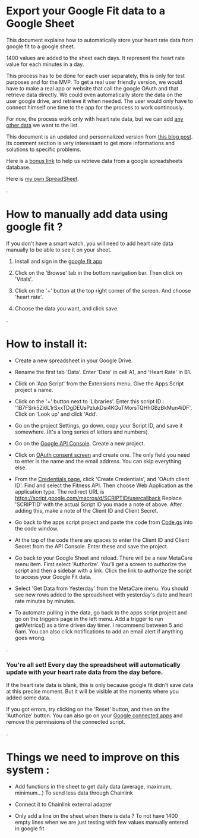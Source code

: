 # Export your Google Fit data to a Google Sheet
This document explains how to automatically store your heart rate data from google fit to a google sheet.

1400 values are added to the sheet each days. It represent the heart rate value for each minutes in a day.

This process has to be done for each user separately, this is only for test purposes and for the MVP. To get a real user friendly version, we would have to make a real app or website that call the google OAuth and that retrieve data directly. We could even automatically store the data on the user google drive, and retrieve it when needed. The user would only have to connect himself one time to the app for the process to work continously.

For now, the process work only with heart rate data, but we can add  [any other data](https://developers.google.com/fit/datatypes) we want to the list. 

This document is an updated and personnalized version from [this blog post](https://ithoughthecamewithyou.com/post/export-google-fit-daily-steps-to-a-google-sheet). Its comment section is very interessant to get more informations and solutions to specific problems.

Here is a [bonus link](https://www.youtube.com/watch?v=K6Vcfm7TA5U) to help us retrieve data from a google spreadsheets database.

Here is [my own SpreadSheet](https://docs.google.com/spreadsheets/d/12CTPTdHFmDSurdKtTZ0iR_dFSFZgWwyHsUUgnZ6olfE).

.

# How to manually add data using google fit ?
If you don't have a smart watch, you will need to add heart rate data manually to be able to see it on your sheet.

1) Install and sign in the [google fit app](https://play.google.com/store/apps/details?id=com.google.android.apps.fitness)


2) Click on the 'Browse' tab in the bottom navigation bar. Then click on 'Vitals'.

3) Click on the '+' button at the top right corner of the screen. And choose 'heart rate'.

4) Choose the data you want, and click save.

.

# How to install it:

- Create a new spreadsheet in your Google Drive.

- Rename the first tab 'Data'. Enter 'Date' in cell A1, and 'Heart Rate' in B1.

- Click on 'App Script' from the Extensions menu. Give the Apps Script project a name.

- Click on the '+' button next to 'Libraries'. Enter this script ID : '1B7FSrk5Zi6L1rSxxTDgDEUsPzlukDsi4KGuTMorsTQHhGBzBkMun4iDF'. Click on 'Look up' and click 'Add'.

- Go on the project Settings, go down, copy your Script ID, and save it somewhere. (It's a long series of letters and numbers).

- Go on the [Google API Console](https://console.cloud.google.com/apis/dashboard). Create a new project. 

- Click on [OAuth consent screen](https://console.cloud.google.com/apis/credentials/consent) and create one. The only field you need to enter is the name and the email address. You can skip everything else.

- From the [Credentials page](https://console.cloud.google.com/apis/credentials), click 'Create Credentials', and 'OAuth client ID'. Find and select the Fitness API. Then choose Web Application as the application type. The redirect URL is https://script.google.com/macros/d/SCRIPTID/usercallback Replace 'SCRIPTID' with the actual Script ID you made a note of above. After adding this, make a note of the Client ID and Client Secret.

- Go back to the apps script project and paste the code from [Code.gs](https://github.com/meta-care/fit-to-sheets/blob/main/Code.gs) into the code window.

- At the top of the code there are spaces to enter the Client ID and Client Secret from the API Console. Enter these and save the project.

- Go back to your Google Sheet and reload. There will be a new MetaCare menu item. First select 'Authorize'. You'll get a screen to authorize the script and then a sidebar with a link. Click the link to authorize the script to access your Google Fit data.

- Select 'Get Data from Yesterday' from the MetaCare menu. You should see new rows added to the spreadsheet with yesterday's date and heart rate minutes by minutes. 

- To automate pulling in the data, go back to the apps script project and go on the triggers page in the left menu. Add a trigger to run getMetrics() as a time driven day timer. I recommend between 5 and 6am. You can also click notifications to add an email alert if anything goes wrong.

.

### You're all set! Every day the spreadsheet will automatically update with your heart rate data from the day before.

If the heart rate data is blank, this is only because google fit didn't save data at this precise moment. But it will be visible at the moments where you added some data.

If you got errors, try clicking on the 'Reset' button, and then on the 'Authorize' button. You can also go on your [Google connected apps](https://myaccount.google.com/permissions) and remove the permissions of the connected script.

.

# Things we need to improve on this system :

- Add functions in the sheet to get daily data (average, maximum, minimum...) To send less data through Chainlink

- Connect it to Chainlink external adapter

- Only add a line on the sheet when there is data ? To not have 1400 empty lines when we are just testing with few values manually entered in google fit
